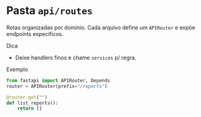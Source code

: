 # Pasta `api/routes`

Rotas organizadas por domínio. Cada arquivo define um `APIRouter` e expõe endpoints específicos.

Dica
- Deixe handlers finos e chame `services` p/ regra.

Exemplo
```python
from fastapi import APIRouter, Depends
router = APIRouter(prefix="/reports")

@router.get("")
def list_reports():
    return []
```

